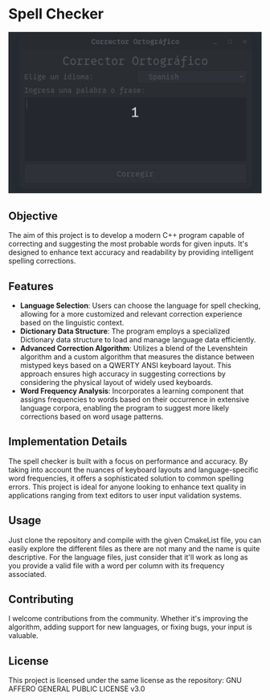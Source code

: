 # Spell Checker

![Spell Checker](https://raw.githubusercontent.com/Miguevrgo/Projects/master/Spell-Checker/Spell.gif)

## Objective

The aim of this project is to develop a modern C++ program capable of correcting and suggesting the most probable words for given inputs. It's designed to enhance text accuracy and readability by providing intelligent spelling corrections.

## Features

- **Language Selection**: Users can choose the language for spell checking, allowing for a more customized and relevant correction experience based on the linguistic context.
- **Dictionary Data Structure**: The program employs a specialized Dictionary data structure to load and manage language data efficiently.
- **Advanced Correction Algorithm**: Utilizes a blend of the Levenshtein algorithm and a custom algorithm that measures the distance between mistyped keys based on a QWERTY ANSI keyboard layout. This approach ensures high accuracy in suggesting corrections by considering the physical layout of widely used keyboards.
- **Word Frequency Analysis**: Incorporates a learning component that assigns frequencies to words based on their occurrence in extensive language corpora, enabling the program to suggest more likely corrections based on word usage patterns.

## Implementation Details

The spell checker is built with a focus on performance and accuracy. By taking into account the nuances of keyboard layouts and language-specific word frequencies, it offers a sophisticated solution to common spelling errors. This project is ideal for anyone looking to enhance text quality in applications ranging from text editors to user input validation systems.

## Usage

Just clone the repository and compile with the given CmakeList file, you can easily explore the different files as there are not many and the name is quite descriptive. For the language files, just consider that it'll work as long as
you provide a valid file with a word per column with its frequency associated.

## Contributing

I welcome contributions from the community. Whether it's improving the algorithm, adding support for new languages, or fixing bugs, your input is valuable.

## License

This project is licensed under the same license as the repository: GNU AFFERO GENERAL PUBLIC LICENSE v3.0

